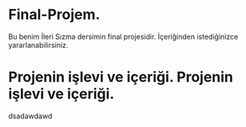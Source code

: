 # Final-Projem.
Bu benim İleri Sızma dersimin final projesidir. İçeriğinden istediğinizce yararlanabilirsiniz.
# Projenin işlevi ve içeriği.	Projenin işlevi ve içeriği.
dsadawdawd
